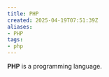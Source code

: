 ```yaml
---
title: PHP
created: 2025-04-19T07:51:39Z
aliases:
- PHP
tags:
- php
---
```


**PHP** is a programming language.
